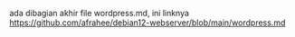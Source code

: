 ada dibagian akhir file wordpress.md, ini linknya
https://github.com/afrahee/debian12-webserver/blob/main/wordpress.md

